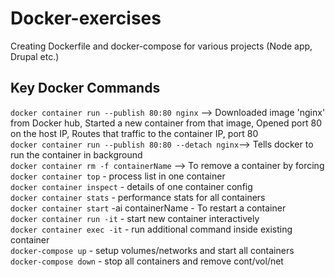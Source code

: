 # Docker-exercises
Creating Dockerfile and docker-compose for various projects (Node app, Drupal etc.)

## Key Docker Commands
```docker container run --publish 80:80 nginx``` --> Downloaded image 'nginx' from Docker hub, Started a new container from that image, Opened port 80 on the host IP, Routes that traffic to the container IP, port 80 <br />
```docker container run --publish 80:80 --detach nginx```--> Tells docker to run the container in background  <br />
```docker container rm -f containerName``` --> To remove a container by forcing <br />
```docker container top``` - process list in one container <br />
```docker container inspect``` - details of one container config <br />
```docker container stats``` - performance stats for all containers <br />
```docker container start``` -ai containerName - To restart a container <br />
```docker container run -it```  - start new container interactively <br />
```docker container exec -it``` - run additional command inside existing container <br />
```docker-compose up``` - setup volumes/networks and start all containers <br />
```docker-compose down``` - stop all containers and remove cont/vol/net <br />
